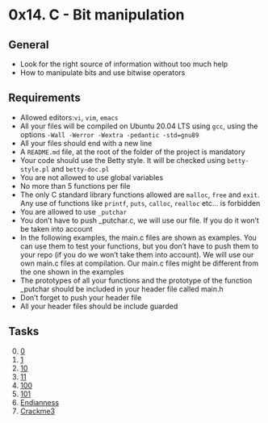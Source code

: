 # 0x14. C - Bit manipulation


## General


- Look for the right source of information without too much help
- How to manipulate bits and use bitwise operators


## Requirements

- Allowed editors:`vi`, `vim`, `emacs`
- All your files will be compiled on Ubuntu 20.04 LTS using `gcc`, using the options `-Wall -Werror -Wextra -pedantic -std=gnu89`
- All your files should end with a new line
- A `README.md` file, at the root of the folder of the project is mandatory
- Your code should use the Betty style. It will be checked using `betty-style.pl` and `betty-doc.pl`
- You are not allowed to use global variables
- No more than 5 functions per file
- The only C standard library functions allowed are `malloc`, `free` and `exit`. Any use of functions like `printf`, `puts`, `calloc`, `realloc` etc… is forbidden
- You are allowed to use `_putchar`
- You don’t have to push _putchar.c, we will use our file. If you do it won’t be taken into account
- In the following examples, the main.c files are shown as examples. You can use them to test your functions, but you don’t have to push them to your repo (if you do we won’t take them into account). We will use our own main.c files at compilation. Our main.c files might be different from the one shown in the examples
- The prototypes of all your functions and the prototype of the function _putchar should be included in your header file called main.h
- Don’t forget to push your header file
- All your header files should be include guarded


## Tasks

0. [0](https://github.com/elieelijah/alx-low_level_programming/blob/master/0x14-bit_manipulation/0-binary_to_uint.c)
1. [1](https://github.com/elieelijah/alx-low_level_programming/blob/master/0x14-bit_manipulation/1-print_binary.c)
2. [10](https://github.com/elieelijah/alx-low_level_programming/blob/master/0x14-bit_manipulation/2-get_bit.c)
3. [11](https://github.com/elieelijah/alx-low_level_programming/blob/master/0x14-bit_manipulation/3-set_bit.c)
4. [100](https://github.com/elieelijah/alx-low_level_programming/blob/master/0x14-bit_manipulation/4-clear_bit.c)
5. [101](https://github.com/elieelijah/alx-low_level_programming/blob/master/0x14-bit_manipulation/5-flip_bits.c)
6. [Endianness](https://github.com/elieelijah/alx-low_level_programming/blob/master/0x14-bit_manipulation/100-get_endianness.c)
7. [Crackme3](https://github.com/elieelijah/alx-low_level_programming/blob/master/0x14-bit_manipulation/101-password)

